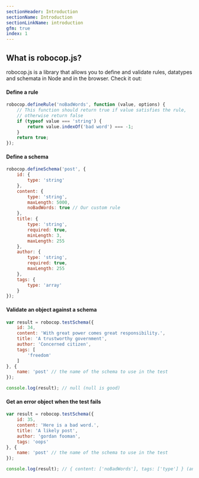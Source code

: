 ```yaml
---
sectionHeader: Introduction
sectionName: Introduction
sectionLinkName: introduction
gfm: true
index: 1
---
```

## What is robocop.js?
robocop.js is a library that allows you to define and validate rules, datatypes and schemata in Node and in the browser. Check it out:

#### Define a rule
```javascript
robocop.defineRule('noBadWords', function (value, options) {
	// This function should return true if value satisfies the rule,
	// otherwise return false
	if (typeof value === 'string') {
		return value.indexOf('bad word') === -1;
	}
	return true;
});
```

#### Define a schema
```javascript
robocop.defineSchema('post', {
	id: {
		type: 'string'
	},
	content: {
		type: 'string',
		maxLength: 5000,
		noBadWords: true // Our custom rule
	},
	title: {
		type: 'string',
		required: true,
		minLength: 3,
		maxLength: 255
	},
	author: {
		type: 'string',
		required: true,
		maxLength: 255
	},
	tags: {
		type: 'array'
	}
});
```

#### Validate an object against a schema
```javascript
var result = robocop.testSchema({
	id: 34,
	content: 'With great power comes great responsibility.',
	title: 'A trustworthy government',
	author: 'Concerned citizen',
	tags: [
		'freedom'
	]
}, {
	name: 'post' // the name of the schema to use in the test
});

console.log(result); // null (null is good)
```

#### Get an error object when the test fails
```javascript
var result = robocop.testSchema({
	id: 35,
	content: 'Here is a bad word.',
	title: 'A likely post',
	author: 'gordan fooman',
	tags: 'oops'
}, {
	name: 'post' // the name of the schema to use in the test
});

console.log(result); // { content: ['noBadWords'], tags: ['type'] } (an error object)
```
